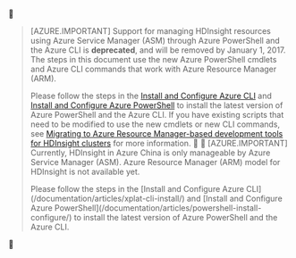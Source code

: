
> [AZURE.IMPORTANT] Support for managing HDInsight resources using Azure Service Manager (ASM) through Azure PowerShell and the Azure CLI is __deprecated__, and will be removed by January 1, 2017. The steps in this document use the new Azure PowerShell cmdlets and Azure CLI commands that work with Azure Resource Manager (ARM).
>
> Please follow the steps in the [Install and Configure Azure CLI](/documentation/articles/xplat-cli-install/) and [Install and Configure Azure PowerShell](/documentation/articles/powershell-install-configure/)  to install the latest version of Azure PowerShell and the Azure CLI. If you have existing scripts that need to be modified to use the new cmdlets or new CLI commands, see [Migrating to Azure Resource Manager-based development tools for HDInsight clusters](/documentation/articles/hdinsight-hadoop-development-using-azure-resource-manager/) for more information.


> [AZURE.IMPORTANT] Currently, HDInsight in Azure China is only manageable by Azure Service Manager (ASM). Azure Resource Manager (ARM) model for HDInsight is not available yet.
><p> Please follow the steps in the [Install and Configure Azure CLI](/documentation/articles/xplat-cli-install/) and [Install and Configure Azure PowerShell](/documentation/articles/powershell-install-configure/)  to install the latest version of Azure PowerShell and the Azure CLI.



